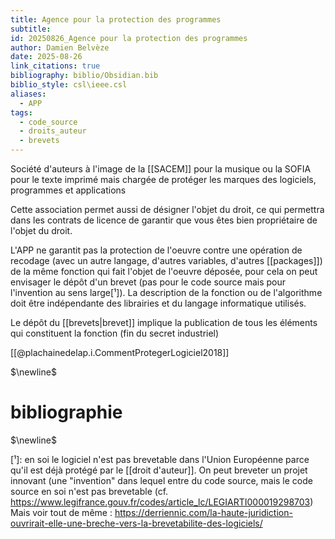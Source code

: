 ```yaml
---
title: Agence pour la protection des programmes
subtitle:
id: 20250826_Agence pour la protection des programmes
author: Damien Belvèze
date: 2025-08-26
link_citations: true
bibliography: biblio/Obsidian.bib
biblio_style: csl\ieee.csl
aliases:
  - APP
tags:
  - code_source
  - droits_auteur
  - brevets
---
```

Société d'auteurs à l'image de la [[SACEM]] pour la musique ou la SOFIA pour le texte imprimé mais chargée de protéger les marques des logiciels, programmes et applications

Cette association permet aussi de désigner l'objet du droit, ce qui permettra dans les contrats de licence de garantir que vous êtes bien propriétaire de l'objet du droit. 

L'APP ne garantit pas la protection de l'oeuvre contre une opération de recodage (avec un autre langage, d'autres variables, d'autres [[packages]]) de la même fonction qui fait l'objet de l'oeuvre déposée, pour cela on peut envisager le dépôt d'un brevet (pas pour le code source mais pour l'invention au sens large[¹]). La description de la fonction ou de l'algorithme doit être indépendante des librairies et du langage informatique utilisés. 

Le dépôt du [[brevets|brevet]] implique la publication de tous les éléments qui constituent la fonction (fin du secret industriel)

[[@plachainedelap.i.CommentProtegerLogiciel2018]]


$\newline$
# bibliographie
$\newline$

[¹]: en soi le logiciel n'est pas brevetable dans l'Union Européenne parce qu'il est déjà protégé par le [[droit d'auteur]]. On peut breveter un projet innovant (une "invention" dans lequel entre du code source, mais le code source en soi n'est pas brevetable (cf. https://www.legifrance.gouv.fr/codes/article_lc/LEGIARTI000019298703) Mais voir tout de même : https://derriennic.com/la-haute-juridiction-ouvrirait-elle-une-breche-vers-la-brevetabilite-des-logiciels/




